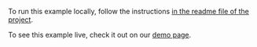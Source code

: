 To run this example locally, follow the instructions [in the readme file of the project](https://github.com/acidb/mobiscroll-demos-jquery?tab=readme-ov-file#mobiscroll-jquery-demos). 

To see this example live, check it out on our [demo page](https://demo.mobiscroll.com/jquery/agenda/daily-weekly-monthly-annual-agenda#).